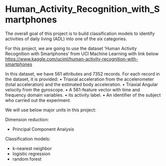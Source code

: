 # Human_Activity_Recognition_with_Smartphones

The overall goal of this project is to build classification models to identify activities of daily living (ADL) into one of the six categories.

For this project, we are going to use the dataset ‘Human Activity Recognition with Smartphones’ from UCI Machine Learning with link below
https://www.kaggle.com/uciml/human-activity-recognition-with-smartphones

In this dataset, we have 561 attributes and 7352 records. For each record in the dataset, it is provided:
•	Triaxial acceleration from the accelerometer (total acceleration) and the estimated body acceleration. 
•	Triaxial Angular velocity from the gyroscope. 
•	A 561-feature vector with time and frequency domain variables. 
•	its activity label. 
•	An identifier of the subject who carried out the experiment. 

We will use below major units in this project:

Dimension reduction:
* Principal Component Analysis

Classification models:
* k-nearest neighbor
*	logistic regression
* random forest
